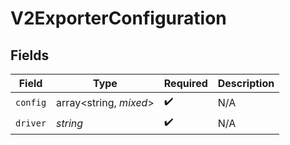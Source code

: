 # V2ExporterConfiguration


## Fields

| Field                  | Type                   | Required               | Description            |
| ---------------------- | ---------------------- | ---------------------- | ---------------------- |
| `config`               | array<string, *mixed*> | :heavy_check_mark:     | N/A                    |
| `driver`               | *string*               | :heavy_check_mark:     | N/A                    |